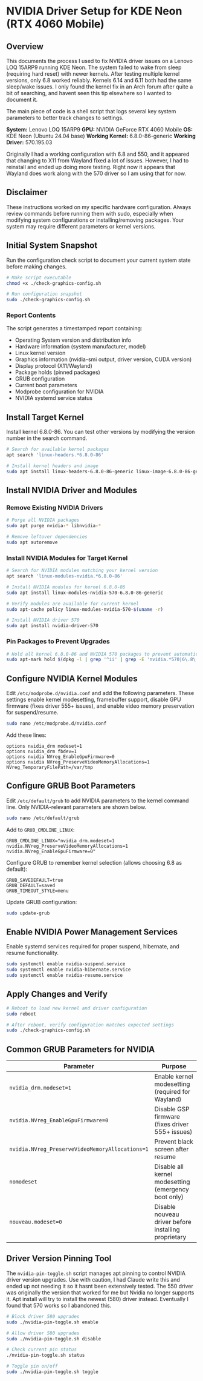 # NVIDIA Driver Setup for KDE Neon (RTX 4060 Mobile)

## Overview

This documents the process I used to fix NVIDIA driver issues on a Lenovo LOQ 15ARP9 running KDE Neon. The system failed to wake from sleep (requiring hard reset) with newer kernels. After testing multiple kernel versions, only 6.8 worked reliably. Kernels 6.14 and 6.11 both had the same sleep/wake issues. I only found the kernel fix in an Arch forum after quite a bit of searching, and havent seen this tip elsewhere so I wanted to document it.

The main piece of code is a shell script that logs several key system parameters to better track changes to settings.

**System:** Lenovo LOQ 15ARP9
**GPU:** NVIDIA GeForce RTX 4060 Mobile
**OS:** KDE Neon (Ubuntu 24.04 base)
**Working Kernel:** 6.8.0-86-generic
**Working Driver:** 570.195.03


Originally I had a working configuration with 6.8 and 550, and it appeared that changing to X11 from Wayland fixed a lot of issues. However, I had to reinstall and ended up doing more testing. Right now it appears that Wayland does work along with the 570 driver so I am using that for now.

## Disclaimer

These instructions worked on my specific hardware configuration. Always review commands before running them with sudo, especially when modifying system configurations or installing/removing packages. Your system may require different parameters or kernel versions.

## Initial System Snapshot

Run the configuration check script to document your current system state before making changes.

```bash
# Make script executable
chmod +x ./check-graphics-config.sh

# Run configuration snapshot
sudo ./check-graphics-config.sh
```

### Report Contents

The script generates a timestamped report containing:

- Operating System version and distribution info
- Hardware information (system manufacturer, model)
- Linux kernel version
- Graphics information (nvidia-smi output, driver version, CUDA version)
- Display protocol (X11/Wayland)
- Package holds (pinned packages)
- GRUB configuration
- Current boot parameters
- Modprobe configuration for NVIDIA
- NVIDIA systemd service status


## Install Target Kernel

Install kernel 6.8.0-86. You can test other versions by modifying the version number in the search command.

```bash
# Search for available kernel packages
apt search 'linux-headers.*6.8.0-86'

# Install kernel headers and image
sudo apt install linux-headers-6.8.0-86-generic linux-image-6.8.0-86-generic
```

## Install NVIDIA Driver and Modules

### Remove Existing NVIDIA Drivers

```bash
# Purge all NVIDIA packages
sudo apt purge nvidia-* libnvidia-*

# Remove leftover dependencies
sudo apt autoremove
```

### Install NVIDIA Modules for Target Kernel

```bash
# Search for NVIDIA modules matching your kernel version
apt search 'linux-modules-nvidia.*6.8.0-86'

# Install NVIDIA modules for kernel 6.8.0-86
sudo apt install linux-modules-nvidia-570-6.8.0-86-generic

# Verify modules are available for current kernel
sudo apt-cache policy linux-modules-nvidia-570-$(uname -r)

# Install NVIDIA driver 570
sudo apt install nvidia-driver-570
```

### Pin Packages to Prevent Upgrades

```bash
# Hold all kernel 6.8.0-86 and NVIDIA 570 packages to prevent automatic updates
sudo apt-mark hold $(dpkg -l | grep '^ii' | grep -E 'nvidia.*570|6\.8\.0-86' | awk '{print $2}')
```

## Configure NVIDIA Kernel Modules

Edit `/etc/modprobe.d/nvidia.conf` and add the following parameters. These settings enable kernel modesetting, framebuffer support, disable GPU firmware (fixes driver 555+ issues), and enable video memory preservation for suspend/resume.

```bash
sudo nano /etc/modprobe.d/nvidia.conf
```

Add these lines:

```
options nvidia_drm modeset=1
options nvidia_drm fbdev=1
options nvidia NVreg_EnableGpuFirmware=0
options nvidia NVreg_PreserveVideoMemoryAllocations=1 NVreg_TemporaryFilePath=/var/tmp
```

## Configure GRUB Boot Parameters

Edit `/etc/default/grub` to add NVIDIA parameters to the kernel command line. Only NVIDIA-relevant parameters are shown below.

```bash
sudo nano /etc/default/grub
```

Add to `GRUB_CMDLINE_LINUX`:

```
GRUB_CMDLINE_LINUX="nvidia_drm.modeset=1 nvidia.NVreg_PreserveVideoMemoryAllocations=1 nvidia.NVreg_EnableGpuFirmware=0"
```

Configure GRUB to remember kernel selection (allows choosing 6.8 as default):

```
GRUB_SAVEDEFAULT=true
GRUB_DEFAULT=saved
GRUB_TIMEOUT_STYLE=menu
```

Update GRUB configuration:

```bash
sudo update-grub
```

## Enable NVIDIA Power Management Services

Enable systemd services required for proper suspend, hibernate, and resume functionality.

```bash
sudo systemctl enable nvidia-suspend.service
sudo systemctl enable nvidia-hibernate.service
sudo systemctl enable nvidia-resume.service
```

## Apply Changes and Verify

```bash
# Reboot to load new kernel and driver configuration
sudo reboot

# After reboot, verify configuration matches expected settings
sudo ./check-graphics-config.sh
```

## Common GRUB Parameters for NVIDIA

| Parameter | Purpose |
|-----------|---------|
| `nvidia_drm.modeset=1` | Enable kernel modesetting (required for Wayland) |
| `nvidia.NVreg_EnableGpuFirmware=0` | Disable GSP firmware (fixes driver 555+ issues) |
| `nvidia.NVreg_PreserveVideoMemoryAllocations=1` | Prevent black screen after resume |
| `nomodeset` | Disable all kernel modesetting (emergency boot only) |
| `nouveau.modeset=0` | Disable nouveau driver before installing proprietary |

## Driver Version Pinning Tool

The `nvidia-pin-toggle.sh` script manages apt pinning to control NVIDIA driver version upgrades. Use with caution, I had Claude write this and ended up not needing it so it hasnt been extensively tested. The 550 driver was originally the version that worked for me but Nvidia no longer supports it. Apt install will try to install the newest (580) driver instead. Eventually I found that 570 works so I abandoned this.

```bash
# Block driver 580 upgrades
sudo ./nvidia-pin-toggle.sh enable

# Allow driver 580 upgrades
sudo ./nvidia-pin-toggle.sh disable

# Check current pin status
./nvidia-pin-toggle.sh status

# Toggle pin on/off
sudo ./nvidia-pin-toggle.sh toggle
```
